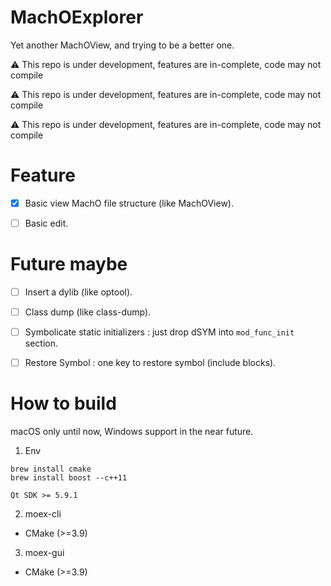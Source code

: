 # MachOExplorer

Yet another MachOView, and trying to be a better one.

⚠️ This repo is under development, features are in-complete, code may not compile

⚠️ This repo is under development, features are in-complete, code may not compile

⚠️ This repo is under development, features are in-complete, code may not compile


# Feature

- [X] Basic view MachO file structure (like MachOView).
- [ ] Basic edit.


# Future maybe

- [ ] Insert a dylib (like optool).
- [ ] Class dump (like class-dump).
- [ ] Symbolicate static initializers : just drop dSYM into `mod_func_init` section.
- [ ] Restore Symbol : one key to restore symbol (include blocks).


# How to build 

macOS only until now, Windows support in the near future.

1. Env

```
brew install cmake
brew install boost --c++11

Qt SDK >= 5.9.1
```

2. moex-cli

- CMake (>=3.9)

3. moex-gui

- CMake (>=3.9)

